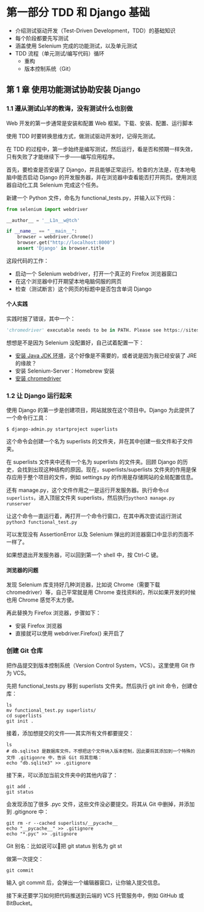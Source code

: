 # 第一部分 TDD 和 Django 基础

* 介绍测试驱动开发（Test-Driven Development，TDD）的基础知识
* 每个阶段都要先写测试
* 涵盖使用 Selenium 完成的功能测试，以及单元测试
* TDD 流程（单元测试/编写代码）循环
  * 重构
  * 版本控制系统（Git）

## 第 1 章 使用功能测试协助安装 Django

### 1.1 遵从测试山羊的教诲，没有测试什么也别做

Web 开发的第一步通常是安装和配置 Web 框架。下载、安装、配置、运行脚本

使用 TDD 时要转换思维方式，做测试驱动开发时，记得先测试。

在 TDD 的过程中，第一步始终是编写测试，然后运行，看是否和预期一样失效，只有失败了才能继续下一步——编写应用程序。

首先，要检查是否安装了 Django，并且能够正常运行。检查的方法是，在本地电脑中能否启动 Django 的开发服务器，并在浏览器中查看能否打开网页。使用浏览器自动化工具 Selenium 完成这个任务。

新建一个 Python 文件，命名为 functional_tests.py，并输入以下代码：

```Python
from selenium import webdriver

__author__ = '__L1n__w@tch'

if __name__ == "__main__":
    browser = webdriver.Chrome()
    browser.get("http://localhost:8000")
    assert 'Django' in browser.title
```

这段代码的工作：

* 启动一个 Selenium webdriver，打开一个真正的 Firefox 浏览器窗口
* 在这个浏览器中打开期望本地电脑伺服的网页
* 检查（测试断言）这个网页的标题中是否包含单词 Django

#### 个人实践

实践时报了错误，其中一个：

```Python
'chromedriver' executable needs to be in PATH. Please see https://sites.google.com/a/chromium.org/chromedriver/home
```

想想是不是因为 Selenium 没配置好，自己试着配置一下：

* [安装 Java JDK 环境](http://www.oracle.com/technetwork/java/javase/downloads)，这个好像是不需要的，或者说是因为我已经安装了 JRE 的缘故？
* 安装 Selenium-Server：Homebrew 安装
* [安装 chromedriver](https://sites.google.com/a/chromium.org/chromedriver/downloads)

### 1.2 让 Django 运行起来

使用 Django 的第一步是创建项目，网站就放在这个项目中。Django 为此提供了一个命令行工具：

`$ django-admin.py startproject superlists`

这个命令会创建一个名为 superlists 的文件夹，并在其中创建一些文件和子文件夹。

在 superlists 文件夹中还有一个名为 superlists 的文件夹。回顾 Django 的历史，会找到出现这种结构的原因。现在，superlists/superlists 文件夹的作用是保存应用于整个项目的文件，例如 settings.py 的作用是存储网站的全局配置信息。

还有 manage.py，这个文件作用之一是运行开发服务器。执行命令`cd superlists`，进入顶层文件夹 superlists，然后执行`python3 manage.py runserver`

让这个命令一直运行着，再打开一个命令行窗口，在其中再次尝试运行测试`python3 functional_test.py`

可以发现没有 AssertionError 以及 Selenium 弹出的浏览器窗口中显示的页面不一样了。

如果想退出开发服务器，可以回到第一个 shell 中，按 Ctrl-C 键。

#### 浏览器的问题

发现 Selenium 库支持好几种浏览器，比如说 Chrome（需要下载 chromedriver）等，自己平常就是用 Chrome 查找资料的，所以如果开发的时候也用 Chrome 感觉不太方便。

再此替换为 Firefox 浏览器，步骤如下：

* 安装 Firefox 浏览器
* 直接就可以使用 webdriver.Firefox() 来开启了

### 创建 Git 仓库

把作品提交到版本控制系统（Version Control System，VCS）。这里使用 Git 作为 VCS。

先把 functional_tests.py 移到 superlists 文件夹。然后执行 git init 命令，创建仓库：

```shell
ls
mv functional_test.py superlists/
cd superlists
git init .
```

接着，添加想提交的文件——其实所有文件都要提交：

```shell
ls
# db.sqlite3 是数据库文件。不想把这个文件纳入版本控制，因此要将其添加到一个特殊的文件 .gitigonre 中，告诉 Git 将其忽略：
echo "db.sqlite3" >> .gitignore
```

接下来，可以添加当前文件夹中的其他内容了：

```shell
git add .
git status
```

会发现添加了很多 .pyc 文件，这些文件没必要提交。将其从 Git 中删掉，并添加到 .gitignore 中：

```shell
git rm -r --cached superlists/__pycache__
echo "__pycache__" >> .gitignore
echo "*.pyc" >> .gitignore
```

Git 别名：比如说可以把 git status 别名为 git st

做第一次提交：

```shell
git commit
```

输入 git commit 后，会弹出一个编辑器窗口，让你输入提交信息。

接下来还要学习如何把代码推送到云端的 VCS 托管服务中，例如 GitHub 或 BitBucket。

